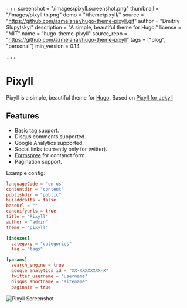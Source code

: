 +++
screenshot = "/images/pixyll.screenshot.png"
thumbnail = "/images/pixyll.tn.png"
demo = "/theme/pixyll/"
source = "https://github.com/azmelanar/hugo-theme-pixyll.git"
author = "Dmitriy Slupytskyi"
description = "A simple, beautiful theme for Hugo."
license = "MIT"
name = "hugo-theme-pixyll"
source_repo = "https://github.com/azmelanar/hugo-theme-pixyll"
tags = ["blog", "personal"]
min_version = 0.14

+++

# Pixyll

Pixyll is a simple, beautiful theme for [Hugo](http://gohugo.io/).
Based on [Pixyll for Jekyll](https://github.com/johnotander/pixyll)

## Features

- Basic tag support.
- Disqus comments supported.
- Google Analytics supported.
- Social links (currently only for twitter).
- [Formspree](http://formspree.io/) for contanct form.
- Pagination support.

Example config:

```toml
languageCode = "en-us"
contentdir = "content"
publishdir = "public"
builddrafts = false
baseUrl = ""
canonifyurls = true
title = "Pixyll"
author = "admin"
theme = "pixyll"

[indexes]
  category = "categories"
  tag = "tags"

[params]
  search_engine = true
  google_analytics_id = "XX-XXXXXXXX-X"
  twitter_username = "username"
  disqus_shortname = "sitename"
  paginate = true
```

![Pixyll Screenshot](https://raw.githubusercontent.com/azmelanar/hugo-theme-pixyll/master/images/tn.png)
